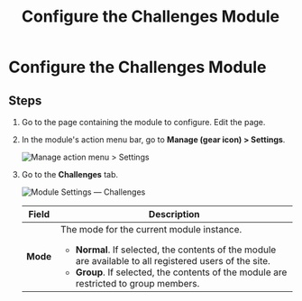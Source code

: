 ﻿---
uid: config-module-challenges
locale: en
title: Configure the Challenges Module
dnneditions: 
dnnversion: 09.02.00
related-topics: 
---

# Configure the Challenges Module

## Steps

1.  Go to the page containing the module to configure. Edit the page.
2.  In the module's action menu bar, go to **Manage (gear icon) \> Settings**.
    
      
    
    ![Manage action menu > Settings](/images/scr-actionmenu-manage-settings.png)
    
      
    
3.  Go to the **Challenges** tab.
    
      
    
    ![Module Settings — Challenges](/images/scr-modulesettings-Challenges.png)
    
      
    
    |**Field**|**Description**|
    |---|---|
    |**Mode**|The mode for the current module instance.<ul><li>**Normal**. If selected, the contents of the module are available to all registered users of the site.</li><li>**Group**. If selected, the contents of the module are restricted to group members.</li></ul>|
